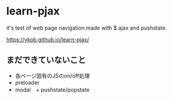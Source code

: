 # learn-pjax

it's test of web page navigation made with $.ajax and pushstate.

https://ykob.github.io/learn-pjax/

## まだできていないこと

- 各ページ固有のJSのon/off処理
- preloader
- modal　+ pushstate/popstate
